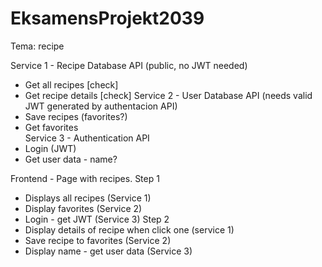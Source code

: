 # EksamensProjekt2039
 

Tema: recipe 

Service 1 - Recipe Database API (public, no JWT needed)
 - Get all recipes [check]
 - Get recipe details [check]
Service 2 - User Database API (needs valid JWT generated by authentacion API)
 - Save recipes (favorites?)
 - Get favorites  
Service 3 - Authentication API
 - Login (JWT)
 - Get user data - name?

Frontend - Page with recipes. 
Step 1
 - Displays all recipes (Service 1)
 - Display favorites (Service 2)
 - Login - get JWT (Service 3)
Step 2
 - Display details of recipe when click one (service 1)
 - Save recipe to favorites (Service 2)
 - Display name - get user data (Service 3)